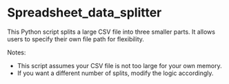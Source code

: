 # Spreadsheet_data_splitter

This Python script splits a large CSV file into three smaller parts. It allows users to specify their own file path for flexibility.

Notes:
- This script assumes your CSV file is not too large for your own memory.
- If you want a different number of splits, modify the logic accordingly.
